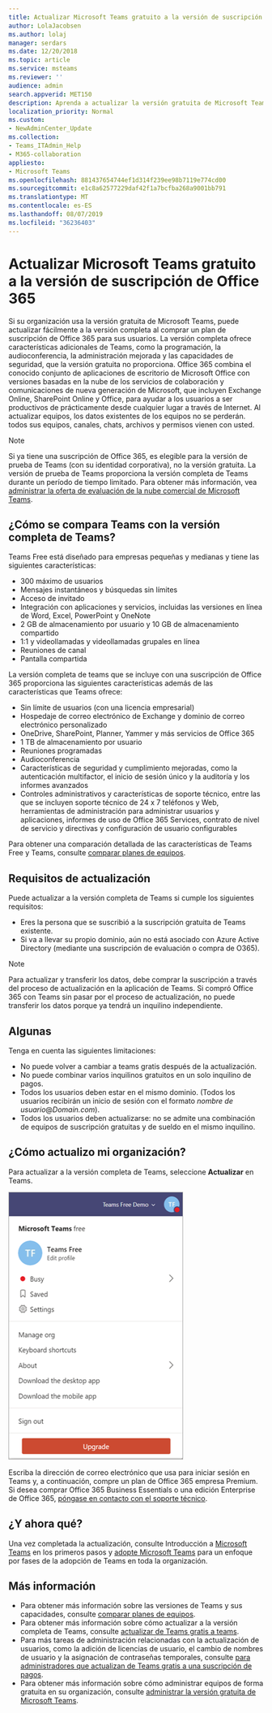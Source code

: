 ```yaml
---
title: Actualizar Microsoft Teams gratuito a la versión de suscripción de Office 365
author: LolaJacobsen
ms.author: lolaj
manager: serdars
ms.date: 12/20/2018
ms.topic: article
ms.service: msteams
ms.reviewer: ''
audience: admin
search.appverid: MET150
description: Aprenda a actualizar la versión gratuita de Microsoft Teams
localization_priority: Normal
ms.custom:
- NewAdminCenter_Update
ms.collection:
- Teams_ITAdmin_Help
- M365-collaboration
appliesto:
- Microsoft Teams
ms.openlocfilehash: 881437654744ef1d314f239ee98b7119e774cd00
ms.sourcegitcommit: e1c8a62577229daf42f1a7bcfba268a9001bb791
ms.translationtype: MT
ms.contentlocale: es-ES
ms.lasthandoff: 08/07/2019
ms.locfileid: "36236403"
---
```

<a name="upgrade-microsoft-teams-free-to-office-365-subscription-version"></a>Actualizar Microsoft Teams gratuito a la versión de suscripción de Office 365
======================================================

Si su organización usa la versión gratuita de Microsoft Teams, puede actualizar fácilmente a la versión completa al comprar un plan de suscripción de Office 365 para sus usuarios. La versión completa ofrece características adicionales de Teams, como la programación, la audioconferencia, la administración mejorada y las capacidades de seguridad, que la versión gratuita no proporciona. Office 365 combina el conocido conjunto de aplicaciones de escritorio de Microsoft Office con versiones basadas en la nube de los servicios de colaboración y comunicaciones de nueva generación de Microsoft, que incluyen Exchange Online, SharePoint Online y Office, para ayudar a los usuarios a ser productivos de prácticamente desde cualquier lugar a través de Internet. Al actualizar equipos, los datos existentes de los equipos no se perderán. todos sus equipos, canales, chats, archivos y permisos vienen con usted. 

> [!NOTE]
> Si ya tiene una suscripción de Office 365, es elegible para la versión de prueba de Teams (con su identidad corporativa), no la versión gratuita. La versión de prueba de Teams proporciona la versión completa de Teams durante un período de tiempo limitado. Para obtener más información, vea [administrar la oferta de evaluación de la nube comercial de Microsoft Teams](iw-trial-teams.md).

## <a name="how-does-teams-free-compare-to-the-full-version-of-teams"></a>¿Cómo se compara Teams con la versión completa de Teams?

Teams Free está diseñado para empresas pequeñas y medianas y tiene las siguientes características:

- 300 máximo de usuarios
- Mensajes instantáneos y búsquedas sin límites
- Acceso de invitado
- Integración con aplicaciones y servicios, incluidas las versiones en línea de Word, Excel, PowerPoint y OneNote
- 2 GB de almacenamiento por usuario y 10 GB de almacenamiento compartido
- 1:1 y videollamadas y videollamadas grupales en línea
- Reuniones de canal
- Pantalla compartida

La versión completa de teams que se incluye con una suscripción de Office 365 proporciona las siguientes características además de las características que Teams ofrece:

- Sin límite de usuarios (con una licencia empresarial)
- Hospedaje de correo electrónico de Exchange y dominio de correo electrónico personalizado
- OneDrive, SharePoint, Planner, Yammer y más servicios de Office 365
- 1 TB de almacenamiento por usuario
- Reuniones programadas
- Audioconferencia
- Características de seguridad y cumplimiento mejoradas, como la autenticación multifactor, el inicio de sesión único y la auditoría y los informes avanzados
- Controles administrativos y características de soporte técnico, entre las que se incluyen soporte técnico de 24 x 7 teléfonos y Web, herramientas de administración para administrar usuarios y aplicaciones, informes de uso de Office 365 Services, contrato de nivel de servicio y directivas y configuración de usuario configurables

Para obtener una comparación detallada de las características de Teams Free y Teams, consulte [comparar planes de equipos](https://products.office.com/microsoft-teams/free).

## <a name="upgrade-requirements"></a>Requisitos de actualización

Puede actualizar a la versión completa de Teams si cumple los siguientes requisitos:

- Eres la persona que se suscribió a la suscripción gratuita de Teams existente.
- Si va a llevar su propio dominio, aún no está asociado con Azure Active Directory (mediante una suscripción de evaluación o compra de O365).

> [!NOTE]
> Para actualizar y transferir los datos, debe comprar la suscripción a través del proceso de actualización en la aplicación de Teams. Si compró Office 365 con Teams sin pasar por el proceso de actualización, no puede transferir los datos porque ya tendrá un inquilino independiente.

## <a name="limitations"></a>Algunas

Tenga en cuenta las siguientes limitaciones:

- No puede volver a cambiar a teams gratis después de la actualización.
- No puede combinar varios inquilinos gratuitos en un solo inquilino de pagos.
- Todos los usuarios deben estar en el mismo dominio. (Todos los usuarios recibirán un inicio de sesión con el formato *nombre de usuario*@*Domain.com*).
- Todos los usuarios deben actualizarse: no se admite una combinación de equipos de suscripción gratuitas y de sueldo en el mismo inquilino.

## <a name="how-do-i-upgrade-my-organization"></a>¿Cómo actualizo mi organización?

Para actualizar a la versión completa de Teams, seleccione **Actualizar** en Teams.

![captura de pantalla que muestra el botón actualizar](media/teams-freemium-upgrade-image1.png)

Escriba la dirección de correo electrónico que usa para iniciar sesión en Teams y, a continuación, compre un plan de Office 365 empresa Premium. Si desea comprar Office 365 Business Essentials o una edición Enterprise de Office 365, [póngase en contacto con el soporte técnico](https://portal.office.com/support/altusupport.aspx?app=teamsfreeupgrade).

## <a name="whats-next"></a>¿Y ahora qué?

Una vez completada la actualización, consulte Introducción a [Microsoft Teams](get-started-with-teams-quick-start.md) en los primeros pasos y [adopte Microsoft Teams](adopt-microsoft-teams-landing-page.md) para un enfoque por fases de la adopción de Teams en toda la organización.

## <a name="more-information"></a>Más información

- Para obtener más información sobre las versiones de Teams y sus capacidades, consulte [comparar planes de equipos](https://products.office.com/microsoft-teams/free).
- Para obtener más información sobre cómo actualizar a la versión completa de Teams, consulte [actualizar de Teams gratis a teams](https://support.office.com/article/Upgrade-from-Teams-free-to-Teams-29475bbd-a34f-4175-9b33-d44430f8ad39).
- Para más tareas de administración relacionadas con la actualización de usuarios, como la adición de licencias de usuario, el cambio de nombres de usuario y la asignación de contraseñas temporales, consulte [para administradores que actualizan de Teams gratis a una suscripción de pagos](https://support.office.com/article/for-admins-upgrading-from-teams-free-to-a-paid-subscription-75a95e7f-001e-42d0-a787-ae8b992d5a52).
- Para obtener más información sobre cómo administrar equipos de forma gratuita en su organización, consulte [administrar la versión gratuita de Microsoft Teams](manage-freemium.md).

